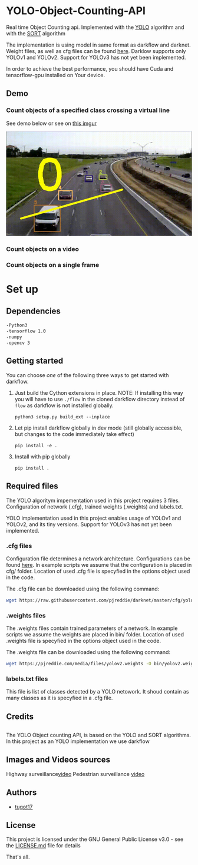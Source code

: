 # YOLO-Object-Counting-API
Real time Object Counting api. Implemented with the [YOLO](https://arxiv.org/pdf/1612.08242.pdf) algorithm and with the [SORT](https://arxiv.org/pdf/1703.07402.pdf) algorithm

The implementation is using model in same format as darkflow and darknet. Weight files, as well as cfg files can be found [here](http://pjreddie.com/darknet/yolo/). Darklow supports only YOLOv1 and YOLOv2. Support for YOLOv3 has not yet been implemented.

In order to achieve the best performance, you should have Cuda and tensorflow-gpu installed on Your device. 

## Demo
### Count objects of a specified class crossing a virtual line
See demo below or see on [this imgur](http://i.imgur.com/EyZZKAA.gif)

<p align="center"> <img src="the_output.gif"/> </p>

### Count objects on a video

### Count objects on a single frame

# Set up
## Dependencies

```
-Python3
-tensorflow 1.0
-numpy
-opencv 3
```

## Getting started

You can choose _one_ of the following three ways to get started with darkflow.

1. Just build the Cython extensions in place. NOTE: If installing this way you will have to use `./flow` in the cloned darkflow directory instead of `flow` as darkflow is not installed globally.
    ```
    python3 setup.py build_ext --inplace
    ```

2. Let pip install darkflow globally in dev mode (still globally accessible, but changes to the code immediately take effect)
    ```
    pip install -e .
    ```

3. Install with pip globally
    ```
    pip install .
    ```

## Required files

The YOLO algoritym impementation used in this project requires 3 files. Configuration of network (.cfg), trained weights (.weights) and labels.txt. 

YOLO implementation used in this project enables usage of YOLOv1 and YOLOv2, and its tiny versions. Support for YOLOv3 has not yet been implemented.


### .cfg files
Configuration file determines a network architecture. Configurations can be found [here](http://pjreddie.com/darknet/yolo/). In example scripts we assume that the configuration is placed in cfg/ folder. Location of used .cfg file is specyfied in the options object used in the code. 

The .cfg file can be downloaded using the following command: 
```bash
wget https://raw.githubusercontent.com/pjreddie/darknet/master/cfg/yolov2.cfg -O cfg/yolov2.cfg
```
### .weights files
The .weights files contain trained parameters of a network. In example scripts we assume the weights are placed in bin/ folder. Location of used .weights file is specyfied in the options object used in the code.

The .weights file can be downloaded using the following command:
```bash
wget https://pjreddie.com/media/files/yolov2.weights -O bin/yolov2.weights
```
### labels.txt files

This file is list of classes detected by a YOLO netowork. It shoud contain as many classes as it is specyfied in a .cfg file. 



## Credits
##
The YOLO Object counting API, is based on the YOLO and SORT algorithms. In this project as an YOLO implementation we use darkflow

## Images and Videos sources
Highway surveillance[video](https://www.youtube.com/watch?v=PJ5xXXcfuTc)
Pedestrian surveillance [video](https://www.youtube.com/watch?v=aUdKzb4LGJI)

## Authors
* [tugot17](https://github.com/tugot17)

## License

This project is licensed under the GNU General Public License v3.0 - see the [LICENSE.md](LICENSE.md) file for details


That's all.
